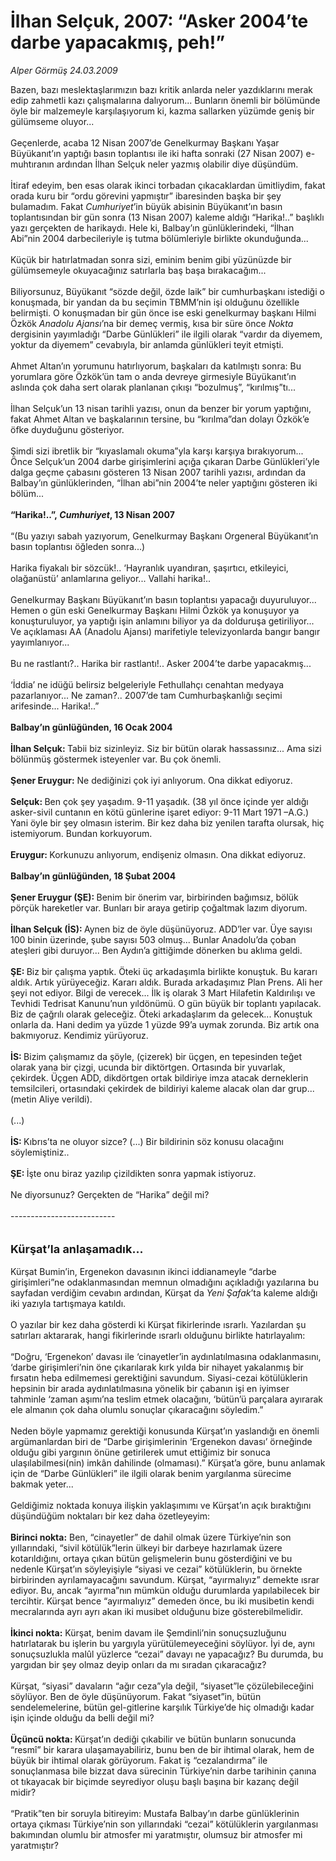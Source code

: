 # İlhan Selçuk, 2007: “Asker 2004’te darbe yapacakmış, peh!”

*Alper Görmüş 24.03.2009*

<div class="taraf_structure_2col_1zq">
<div class="margen_n">



 <p>Bazen, bazı meslektaşlarımızın bazı kritik anlarda neler yazdıklarını merak edip zahmetli kazı çalışmalarına dalıyorum... Bunların önemli bir bölümünde öyle bir malzemeyle karşılaşıyorum ki, kazma sallarken yüzümde geniş bir gülümseme oluyor... <br/><br/>Geçenlerde, acaba 12 Nisan 2007’de Genelkurmay Başkanı Yaşar Büyükanıt’ın yaptığı basın toplantısı ile iki hafta sonraki (27 Nisan 2007) e-muhtıranın ardından İlhan Selçuk neler yazmış olabilir diye düşündüm. <br/><br/>İtiraf edeyim, ben esas olarak ikinci torbadan çıkacaklardan ümitliydim, fakat orada kuru bir “ordu görevini yapmıştır” ibaresinden başka bir şey bulamadım. Fakat <i>Cumhuriyet</i>’in büyük abisinin Büyükanıt’ın basın toplantısından bir gün sonra (13 Nisan 2007) kaleme aldığı “Harika!..” başlıklı yazı gerçekten de harikaydı. Hele ki, Balbay’ın günlüklerindeki, “İlhan Abi”nin 2004 darbecileriyle iş tutma bölümleriyle birlikte okunduğunda... <br/><br/>Küçük bir hatırlatmadan sonra sizi, eminim benim gibi yüzünüzde bir gülümsemeyle okuyacağınız satırlarla baş başa bırakacağım... <br/><br/>Biliyorsunuz, Büyükanıt “sözde değil, özde laik” bir cumhurbaşkanı istediği o konuşmada, bir yandan da bu seçimin TBMM’nin işi olduğunu özellikle belirmişti. O konuşmadan bir gün önce ise eski genelkurmay başkanı Hilmi Özkök <i>Anadolu Ajansı</i>’na bir demeç vermiş, kısa bir süre önce <i>Nokta</i> dergisinin yayımladığı “Darbe Günlükleri” ile ilgili olarak “vardır da diyemem, yoktur da diyemem” cevabıyla, bir anlamda günlükleri teyit etmişti. <br/><br/>Ahmet Altan’ın yorumunu hatırlıyorum, başkaları da katılmıştı sonra: Bu yorumlara göre Özkök’ün tam o anda devreye girmesiyle Büyükanıt’ın aslında çok daha sert olarak planlanan çıkışı “bozulmuş”, “kırılmış”tı... <br/><br/>İlhan Selçuk’un 13 nisan tarihli yazısı, onun da benzer bir yorum yaptığını, fakat Ahmet Altan ve başkalarının tersine, bu “kırılma”dan dolayı Özkök’e öfke duyduğunu gösteriyor. <br/><br/>Şimdi sizi ibretlik bir “kıyaslamalı okuma”yla karşı karşıya bırakıyorum... Önce Selçuk’un 2004 darbe girişimlerini açığa çıkaran Darbe Günlükleri’yle dalga geçme çabasını gösteren 13 Nisan 2007 tarihli yazısı, ardından da Balbay’ın günlüklerinden, “İlhan abi”nin 2004’te neler yaptığını gösteren iki bölüm... <b><br/><br/>“Harika!..”,<i> Cumhuriyet</i>, 13 Nisan 2007</b> <br/><br/>“(Bu yazıyı sabah yazıyorum, Genelkurmay Başkanı Orgeneral Büyükanıt’ın basın toplantısı öğleden sonra...) <br/><br/>Harika fiyakalı bir sözcük!.. ‘Hayranlık uyandıran, şaşırtıcı, etkileyici, olağanüstü’ anlamlarına geliyor... Vallahi harika!.. <br/><br/>Genelkurmay Başkanı Büyükanıt’ın basın toplantısı yapacağı duyuruluyor... Hemen o gün eski Genelkurmay Başkanı Hilmi Özkök ya konuşuyor ya konuşturuluyor, ya yaptığı işin anlamını biliyor ya da dolduruşa getiriliyor... Ve açıklaması AA (Anadolu Ajansı) marifetiyle televizyonlarda bangır bangır yayımlanıyor... <br/><br/>Bu ne rastlantı?.. Harika bir rastlantı!.. Asker 2004’te darbe yapacakmış... <br/><br/>‘İddia’ ne idüğü belirsiz belgeleriyle Fethullahçı cenahtan medyaya pazarlanıyor... Ne zaman?.. 2007’de tam Cumhurbaşkanlığı seçimi arifesinde... Harika!..” <b><br/><br/>Balbay’ın günlüğünden, 16 Ocak 2004</b><b> <br/><br/>İlhan Selçuk: </b>Tabii biz sizinleyiz. Siz bir bütün olarak hassassınız... Ama sizi bölünmüş göstermek isteyenler var. Bu çok önemli.<b> <br/><br/>Şener Eruygur:</b> Ne dediğinizi çok iyi anlıyorum. Ona dikkat ediyoruz.<b> <br/><br/>Selçuk: </b>Ben çok şey yaşadım. 9-11 yaşadık. (38 yıl önce içinde yer aldığı asker-sivil cuntanın en kötü günlerine işaret ediyor: 9-11 Mart 1971 –A.G.) Yani öyle bir şey olmasın isterim. Bir kez daha biz yenilen tarafta olursak, hiç istemiyorum. Bundan korkuyorum.<b> <br/><br/>Eruygur: </b>Korkunuzu anlıyorum, endişeniz olmasın. Ona dikkat ediyoruz.<b> <br/><br/>Balbay’ın günlüğünden, 18 Şubat 2004</b><b> <br/><br/>Şener Eruygur (ŞE): </b>Benim bir önerim var, birbirinden bağımsız, bölük pörçük hareketler var. Bunları bir araya getirip çoğaltmak lazım diyorum.<b> <br/><br/>İlhan Selçuk (İS): </b>Aynen biz de öyle düşünüyoruz. ADD’ler var. Üye sayısı 100 binin üzerinde, şube sayısı 503 olmuş... Bunlar Anadolu’da çoban ateşleri gibi duruyor... Ben Aydın’a gittiğimde dönerken bu aklıma geldi.<b> <br/><br/>ŞE: </b>Biz bir çalışma yaptık. Öteki üç arkadaşımla birlikte konuştuk. Bu kararı aldık. Artık yürüyeceğiz. Kararı aldık. Burada arkadaşımız Plan Prens. Ali her şeyi not ediyor. Bilgi de verecek... İlk iş olarak 3 Mart Hilafetin Kaldırılışı ve Tevhidi Tedrisat Kanunu’nun yıldönümü. O gün büyük bir toplantı yapılacak. Biz de çağrılı olarak geleceğiz. Öteki arkadaşlarım da gelecek... Konuştuk onlarla da. Hani dedim ya yüzde 1 yüzde 99’a uymak zorunda. Biz artık ona bakmıyoruz. Kendimiz yürüyoruz.<b> <br/><br/>İS: </b>Bizim çalışmamız da şöyle, (çizerek) bir üçgen, en tepesinden teğet olarak yana bir çizgi, ucunda bir diktörtgen. Ortasında bir yuvarlak, çekirdek. Üçgen ADD, dikdörtgen ortak bildiriye imza atacak derneklerin temsilcileri, ortasındaki çekirdek de bildiriyi kaleme alacak olan dar grup... (metin Aliye verildi). <br/><br/>(...)<b> <br/><br/>İS: </b>Kıbrıs’ta ne oluyor sizce? (...) Bir bildirinin söz konusu olacağını söylemiştiniz..<b> <br/><br/>ŞE: </b>İşte onu biraz yazılıp çizildikten sonra yapmak istiyoruz. <br/><br/>Ne diyorsunuz? Gerçekten de “Harika” değil mi? <br/><br/>-------------------------- <br/><br/><br/><font size="4"><strong>Kürşat’la anlaşamadık...</strong></font> <br/><br/>Kürşat Bumin’in, Ergenekon davasının ikinci iddianameyle “darbe girişimleri”ne odaklanmasından memnun olmadığını açıkladığı yazılarına bu sayfadan verdiğim cevabın ardından, Kürşat da <i>Yeni Şafak</i>’ta kaleme aldığı iki yazıyla tartışmaya katıldı. <br/><br/>O yazılar bir kez daha gösterdi ki Kürşat fikirlerinde ısrarlı. Yazılardan şu satırları aktararak, hangi fikirlerinde ısrarlı olduğunu birlikte hatırlayalım: <br/><br/>“Doğru, ‘Ergenekon’ davası ile ‘cinayetler’in aydınlatılmasına odaklanmasını, ‘darbe girişimleri’nin öne çıkarılarak kırk yılda bir nihayet yakalanmış bir fırsatın heba edilmemesi gerektiğini savundum. Siyasi-cezai kötülüklerin hepsinin bir arada aydınlatılmasına yönelik bir çabanın işi en iyimser tahminle ‘zaman aşımı’na teslim etmek olacağını, ‘bütün’ü parçalara ayırarak ele almanın çok daha olumlu sonuçlar çıkaracağını söyledim.” <br/><br/>Neden böyle yapmamız gerektiği konusunda Kürşat’ın yaslandığı en önemli argümanlardan biri de “Darbe girişimlerinin ‘Ergenekon davası’ örneğinde olduğu gibi yargının önüne getirilerek umut ettiğimiz bir sonuca ulaşılabilmesi(nin) imkân dahilinde (olmaması).” Kürşat’a göre, bunu anlamak için de “Darbe Günlükleri” ile ilgili olarak benim yargılanma sürecime bakmak yeter... <br/><br/>Geldiğimiz noktada konuya ilişkin yaklaşımımı ve Kürşat’ın açık bıraktığını düşündüğüm noktaları bir kez daha özetleyeyim:<b> <br/><br/>Birinci nokta:</b> Ben, “cinayetler” de dahil olmak üzere Türkiye’nin son yıllarındaki, “sivil kötülük”lerin ülkeyi bir darbeye hazırlamak üzere kotarıldığını, ortaya çıkan bütün gelişmelerin bunu gösterdiğini ve bu nedenle Kürşat’ın söyleyişiyle “siyasi ve cezai” kötülüklerin, bu örnekte birbirinden ayrılamayacağını savundum. Kürşat, “ayırmalıyız” demekte ısrar ediyor. Bu, ancak “ayırma”nın mümkün olduğu durumlarda yapılabilecek bir tercihtir. Kürşat bence “ayırmalıyız” demeden önce, bu iki musibetin kendi mecralarında ayrı ayrı akan iki musibet olduğunu bize gösterebilmelidir.<b> <br/><br/>İkinci nokta:</b> Kürşat, benim davam ile Şemdinli’nin sonuçsuzluğunu hatırlatarak bu işlerin bu yargıyla yürütülemeyeceğini söylüyor. İyi de, aynı sonuçsuzlukla malûl yüzlerce “cezai” davayı ne yapacağız? Bu durumda, bu yargıdan bir şey olmaz deyip onları da mı sıradan çıkaracağız? <br/><br/>Kürşat, “siyasi” davaların “ağır ceza”yla değil, “siyaset”le çözülebileceğini söylüyor. Ben de öyle düşünüyorum. Fakat “siyaset”in, bütün sendelemelerine, bütün gel-gitlerine karşılık Türkiye’de hiç olmadığı kadar işin içinde olduğu da belli değil mi?<b> <br/><br/>Üçüncü nokta: </b>Kürşat’ın dediği çıkabilir ve bütün bunların sonucunda “resmî” bir karara ulaşamayabiliriz, bunu ben de bir ihtimal olarak, hem de büyük bir ihtimal olarak görüyorum. Fakat iş “cezalandırma” ile sonuçlanmasa bile bizzat dava sürecinin Türkiye’nin darbe tarihinin çanına ot tıkayacak bir biçimde seyrediyor oluşu başlı başına bir kazanç değil midir? <br/><br/>“Pratik”ten bir soruyla bitireyim: Mustafa Balbay’ın darbe günlüklerinin ortaya çıkması Türkiye’nin son yıllarındaki “cezai” kötülüklerin yargılanması bakımından olumlu bir atmosfer mi yaratmıştır, olumsuz bir atmosfer mi yaratmıştır?</p>
<br/>
<br/>
<br/>



<br/>


<div id="taraf_not">
</div>

</div>


</div>
